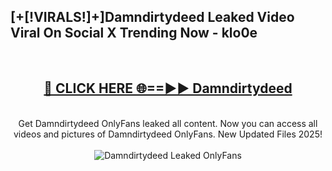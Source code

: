 <h2>[+[!VIRALS!]+]Damndirtydeed Leaked Video Viral On Social X Trending Now - klo0e</h2>
<br>
<div align="center">
<h2><a href="https://libra.edu.pl?Damndirtydeed" rel="nofollow">🔴 CLICK HERE 🌐==►► Damndirtydeed</a></h2>
<br>
Get Damndirtydeed OnlyFans leaked all content. Now you can access all videos and pictures of Damndirtydeed OnlyFans. New Updated Files 2025!
<br>
<br>
<a href="https://libra.edu.pl?Damndirtydeed" rel="nofollow" data-target="animated-image.originalLink"><img src="https://i.ibb.co.com/WyWwxjT/player-gif2.gif" alt="Damndirtydeed Leaked OnlyFans" style="max-width: 100%; display: inline-block;" data-target="animated-image.originalImage"></a>
</div>
<br>
